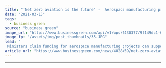 ```yaml
---
title: "'Net zero aviation is the future' -  Aerospace manufacturing projects secure £90m in government backing"
date: "2021-03-15"
tags: 
  - business green
source: "business green"
image_url: "https://www.businessgreen.com/api/v1/wps/0430377/9f149dc1-04f2-40eb-9732-a146d1fdc17e/3/airplane-jet-hedge-aviation-airport-plane-jet-jetfuel-aeroplane-185x114.JPG"
image_fp: "/assets/img/post_thumbnails/35.JPG"
lead: "
 Ministers claim funding for aerospace manufacturing projects can support drive towards net zero emission aviation ..."
article_url: "https://www.businessgreen.com/news/4028459/net-zero-aviation-future-aerospace-manufacturing-projects-secure-gbp90m-government-backing"
---
```


---
